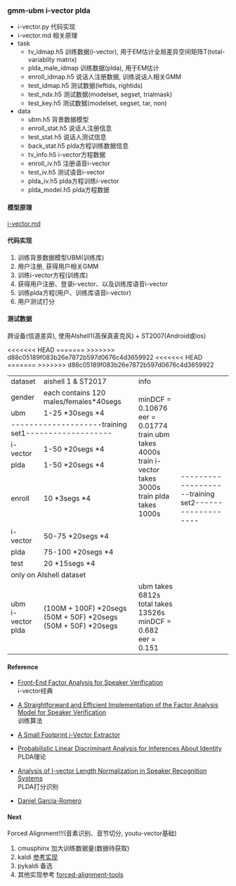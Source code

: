 ### gmm-ubm i-vector plda

- i-vector.py 代码实现
- i-vector.md 相关原理
- task 
    + tv_idmap.h5 训练数据(i-vector), 用于EM估计全局差异空间矩阵T(total-variablity matrix)
    + plda_male_idmap 训练数据(plda), 用于EM估计
    + enroll_idmap.h5 说话人注册数据, 训练说话人相关GMM
    + test_idmap.h5 测试数据(leftids, rightids)
    + test_ndx.h5 测试数据(modelset, segset, trialmask)
    + test_key.h5 测试数据(modelset, segset, tar, non)
- data 
    + ubm.h5 背景数据模型
    + enroll_stat.h5 说话人注册信息
    + test_stat.h5 说话人测试信息
    + back_stat.h5 plda方程训练数据信息
    + tv_info.h5 i-vector方程数据
    + enroll_iv.h5 注册语音i-vector
    + test_iv.h5 测试语音i-vector
    + plda_iv.h5 plda方程训练i-vector
    + plda_model.h5 plda方程数据

#### 模型原理
[i-vector.md](i-vector.md)

#### 代码实现
1. 训练背景数据模型UBM(训练库)
2. 用户注册, 获得用户相关GMM
3. 训练i-vector方程(训练库)
4. 获得用户注册、登录i-vector、以及训练库语音i-vector
5. 训练plda方程(用户、训练库语音i-vector)
6. 用户测试打分

#### 测试数据
跨设备(信道差异), 使用AIshell1(高保真麦克风) + ST2007(Android或ios)  

<table>
    <tr>
        <td>dataset</td>
        <td >aishell 1 & ST2017</td>
        <td >info</td>
    </tr>
    <tr>
        <td>gender</td>
        <td>each contains 120 males/females*40segs</td>
        <td rowspan="6">
            minDCF = 0.10676 <br>
            eer = 0.01774 <br>
            train ubm takes 4000s <br>
            train i-vector takes 3000s <br>
            train plda takes 1000s <br>
        </td>
    </tr> 
    <tr>
        <td>ubm</td>
        <td>1-25 *30segs *4</td>
    </tr>
    <tr>
<<<<<<< HEAD
=======
        <td colspan="2">--------------------training set1-------------------</td>
    </tr>
    <tr>
>>>>>>> d88c05189f083b26e7872b597d0676c4d3659922
        <td>i-vector</td>
        <td>1-50 *20segs *4</td>
    </tr>
    <tr>
        <td>plda</td>
        <td>1-50 *20segs *4</td>
    </tr>
    <tr>
<<<<<<< HEAD
        <td>enroll</td>
        <td>10 *3segs *4</td>
=======
        <td colspan="2">--------------------training set2-------------------</td>
    </tr>
    <tr>
        <td>i-vector</td>
        <td>50-75 *20segs *4</td>
    </tr>
    <tr>
        <td>plda</td>
        <td>75-100 *20segs *4</td>
>>>>>>> d88c05189f083b26e7872b597d0676c4d3659922
    </tr>
    <tr>
        <td>test</td>
        <td>20 *15segs *4</td>
    </tr>
    <tr>
        <td colspan="3">only on AIshell dataset</td>
    </tr>
    <tr>
        <td>
            ubm <br>
            i-vector <br>
            plda   <br>
        </td>
        <td>
            (100M + 100F) *20segs <br>
            (50M + 50F) *20segs  <br>
            (50M + 50F) *20segs <br>
        </td>
        <td>
            ubm takes 6812s <br>
            total takes 13526s <br>
            minDCF = 0.682 <br>
            eer = 0.151
        </td>
    </tr>

</table>

#### Reference 
- [Front-End Factor Analysis for Speaker Verification](https://wiki.inf.ed.ac.uk/twiki/pub/CSTR/ListenSemester2201112/dehak-aslp11-front_end_fa.pdf)    
i-vector经典

- [A Straightforward and Efficient Implementation of the Factor Analysis Model for Speaker Verification](http://mistral.univ-avignon.fr/doc/publis/07_Interspeech_Matrouf.pdf)    
训练算法

- [A Small Footprint i-Vector Extractor](https://www.isca-speech.org/archive/odyssey_2012/papers/od12_001.pdf)   

- [Probabilistic Linear Discriminant Analysis for Inferences About Identity](https://wiki.inf.ed.ac.uk/twiki/pub/CSTR/ListenSemester2201112/prince-iccv07-plda.pdf)  
PLDA理论

- [Analysis of I-vector Length Normalization in Speaker Recognition Systems](https://isca-speech.org/archive/archive_papers/interspeech_2011/i11_0249.pdf)  
PLDA打分识别

- [Daniel Garcia-Romero]()  

#### Next
Forced Alignment!!!(音素识别、音节切分, youtu-vector基础)  

1. cmusphinx 加大训练数据量(数据待获取)
2. kaldi [参考实现](https://www.eleanorchodroff.com/tutorial/kaldi/forced-alignment.html)
3. pykaldi 备选
4. 其他实现参考 [forced-alignment-tools](https://github.com/pettarin/forced-alignment-tools)
